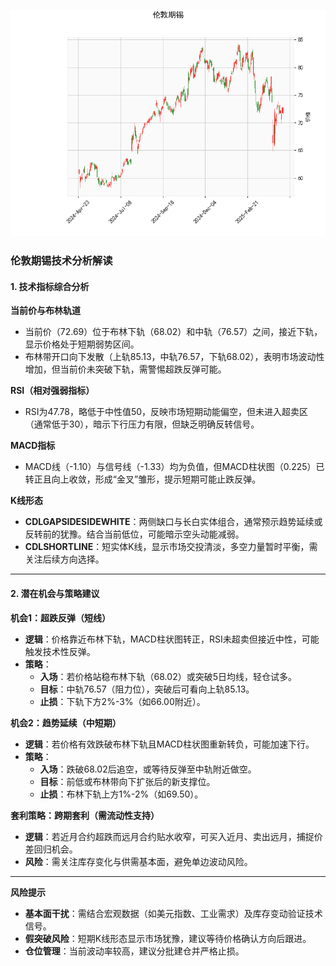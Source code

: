 ![图](stan.png)



### 伦敦期锡技术分析解读

#### 1. 技术指标综合分析
**当前价与布林轨道**  
- 当前价（72.69）位于布林下轨（68.02）和中轨（76.57）之间，接近下轨，显示价格处于短期弱势区间。  
- 布林带开口向下发散（上轨85.13，中轨76.57，下轨68.02），表明市场波动性增加，但当前价未突破下轨，需警惕超跌反弹可能。

**RSI（相对强弱指标）**  
- RSI为47.78，略低于中性值50，反映市场短期动能偏空，但未进入超卖区（通常低于30），暗示下行压力有限，但缺乏明确反转信号。

**MACD指标**  
- MACD线（-1.10）与信号线（-1.33）均为负值，但MACD柱状图（0.225）已转正且向上收敛，形成“金叉”雏形，提示短期可能止跌反弹。

**K线形态**  
- **CDLGAPSIDESIDEWHITE**：两侧缺口与长白实体组合，通常预示趋势延续或反转前的犹豫。结合当前低位，可能暗示空头动能减弱。  
- **CDLSHORTLINE**：短实体K线，显示市场交投清淡，多空力量暂时平衡，需关注后续方向选择。

---

#### 2. 潜在机会与策略建议

**机会1：超跌反弹（短线）**  
- **逻辑**：价格靠近布林下轨，MACD柱状图转正，RSI未超卖但接近中性，可能触发技术性反弹。  
- **策略**：  
  - **入场**：若价格站稳布林下轨（68.02）或突破5日均线，轻仓试多。  
  - **目标**：中轨76.57（阻力位），突破后可看向上轨85.13。  
  - **止损**：下轨下方2%-3%（如66.00附近）。

**机会2：趋势延续（中短期）**  
- **逻辑**：若价格有效跌破布林下轨且MACD柱状图重新转负，可能加速下行。  
- **策略**：  
  - **入场**：跌破68.02后追空，或等待反弹至中轨附近做空。  
  - **目标**：前低或布林带向下扩张后的新支撑位。  
  - **止损**：布林下轨上方1%-2%（如69.50）。

**套利策略：跨期套利（需流动性支持）**  
- **逻辑**：若近月合约超跌而远月合约贴水收窄，可买入近月、卖出远月，捕捉价差回归机会。  
- **风险**：需关注库存变化与供需基本面，避免单边波动风险。

---

**风险提示**  
- **基本面干扰**：需结合宏观数据（如美元指数、工业需求）及库存变动验证技术信号。  
- **假突破风险**：短期K线形态显示市场犹豫，建议等待价格确认方向后跟进。  
- **仓位管理**：当前波动率较高，建议分批建仓并严格止损。